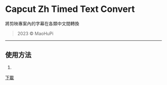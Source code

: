 # Capcut Zh Timed Text Convert

將剪映專案內的字幕在各類中文間轉換

> 2023 © MaoHuPi

---

## 使用方法

1. 
<a download="capcutZhTimedTextConvert.vbs" href="https://raw.githubusercontent.com/MaoHuPi/capcutZhTimedTextConvert/main/capcutZhTimedTextConvert.vbs">下載</a>
